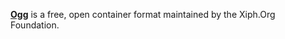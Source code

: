 [**Ogg**](https://en.wikipedia.org/wiki/Ogg) is a free, open container format maintained by the Xiph.Org Foundation.